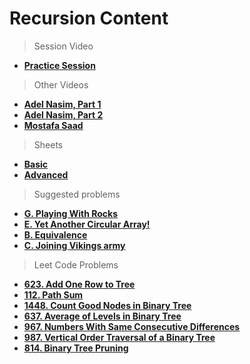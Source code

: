 # Recursion Content

> Session Video

- **[Practice Session](https://drive.google.com/file/d/1uJwvJuJwP1Yv9RJpB8mRgLIpskmtkJvg/view?usp=sharing)**

> Other Videos 

- **[Adel Nasim, Part 1](https://www.youtube.com/watch?v=MMY077l9awA)**
- **[Adel Nasim, Part 2](https://www.youtube.com/watch?v=38v5dv7LNJU)**
- **[Mostafa Saad](https://www.youtube.com/watch?v=hyk46UmJPS4&list=PLPt2dINI2MIYmHYBSEdkdKMf_3nzFMveo)**

> Sheets

- **[Basic](https://codeforces.com/group/n3sTiYtHxI/contest/348902)**
- **[Advanced](https://codeforces.com/group/gA8A93jony/contest/269931)**

> Suggested problems

- **[G. Playing With Rocks](https://codeforces.com/group/9NtbQhygks/contest/400019/problem/G)**
- **[E. Yet Another Circular Array!](https://codeforces.com/group/9NtbQhygks/contest/391502/problem/E)**
- **[B. Equivalence](https://codeforces.com/group/9NtbQhygks/contest/389458/problem/B)**
- **[C. Joining Vikings army](https://codeforces.com/group/zUe4LCY7ca/contest/401615/problem/C)**

> Leet Code Problems

- **[623. Add One Row to Tree](https://leetcode.com/problems/add-one-row-to-tree)**
- **[112. Path Sum](https://leetcode.com/problems/path-sum)**
- **[1448. Count Good Nodes in Binary Tree](https://leetcode.com/problems/count-good-nodes-in-binary-tree)**
- **[637. Average of Levels in Binary Tree](https://leetcode.com/problems/average-of-levels-in-binary-tree)**
- **[967. Numbers With Same Consecutive Differences](https://leetcode.com/problems/numbers-with-same-consecutive-differences)**
- **[987. Vertical Order Traversal of a Binary Tree](https://leetcode.com/problems/vertical-order-traversal-of-a-binary-tree)**
- **[814. Binary Tree Pruning](https://leetcode.com/problems/binary-tree-pruning)**



